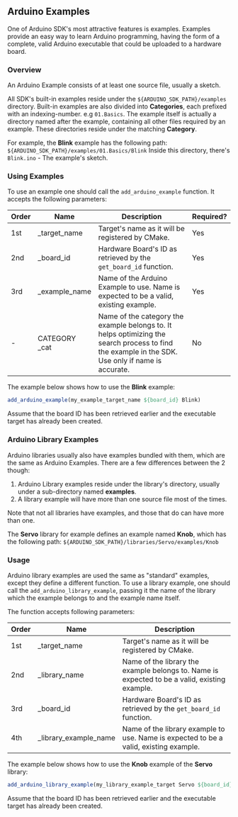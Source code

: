 ## Arduino Examples

One of Arduino SDK's most attractive features is examples.
Examples provide an easy way to learn Arduino programming, having the form of a complete, valid Arduino executable that could be uploaded to a hardware board.

### Overview

An Arduino Example consists of at least one source file, usually a sketch.

All SDK's built-in examples reside under the `${ARDUINO_SDK_PATH}/examples` directory.
Built-in examples are also divided into **Categories**, each prefixed with an indexing-number. e.g `01.Basics`.
The example itself is actually a directory named after the example, containing all other files required by an example. These directories reside under the matching **Category**.

For example, the **Blink** example has the following path: `${ARDUINO_SDK_PATH}/examples/01.Basics/Blink`
Inside this directory, there's `Blink.ino` - The example's sketch.

### Using Examples

To use an example one should call the `add_arduino_example` function.
It accepts the following parameters:

| Order | Name          | Description                                                  | Required? |
| ----- | ------------- | ------------------------------------------------------------ | --------- |
| 1st   | _target_name  | Target's name as it will be registered by CMake.             | Yes       |
| 2nd   | _board_id     | Hardware Board's ID as retrieved by the `get_board_id` function. | Yes       |
| 3rd   | _example_name | Name of the Arduino Example to use. Name is expected to be a valid, existing example. | Yes       |
| -     | CATEGORY _cat | Name of the category the example belongs to. It helps optimizing the search process to find the example in the SDK. <br />Use only if name is accurate. | No        |

The example below shows how to use the **Blink** example:

```cmake
add_arduino_example(my_example_target_name ${board_id} Blink)
```

Assume that the board ID has been retrieved earlier and the executable target has already been created.

### Arduino Library Examples

Arduino libraries usually also have examples bundled with them, which are the same as Arduino Examples.
There are a few differences between the 2 though:

1. Arduino Library examples reside under the library's directory, usually under a sub-directory named **examples**.
2. A library example will have more than one source file most of the times.

Note that not all libraries have examples, and those that do can have more than one.

The **Servo** library for example defines an example named **Knob**, which has the following path: `${ARDUINO_SDK_PATH}/libraries/Servo/examples/Knob`

### Usage

Arduino library examples are used the same as "standard" examples, except they define a different function.
To use a library example, one should call the `add_arduino_library_example`, passing it the name of the library which the example belongs to and the example name itself.

The function accepts following parameters:

| Order | Name                  | Description                                                  |
| ----- | --------------------- | ------------------------------------------------------------ |
| 1st   | _target_name          | Target's name as it will be registered by CMake.             |
| 2nd   | _library_name         | Name of the library the example belongs to. Name is expected to be a valid, existing example. |
| 3rd   | _board_id             | Hardware Board's ID as retrieved by the `get_board_id` function. |
| 4th   | _library_example_name | Name of the library example to use. Name is expected to be a valid, existing example. |

The example below shows how to use the **Knob** example of the **Servo** library:

```cmake
add_arduino_library_example(my_library_example_target Servo ${board_id} Knob)
```

Assume that the board ID has been retrieved earlier and the executable target has already been created.